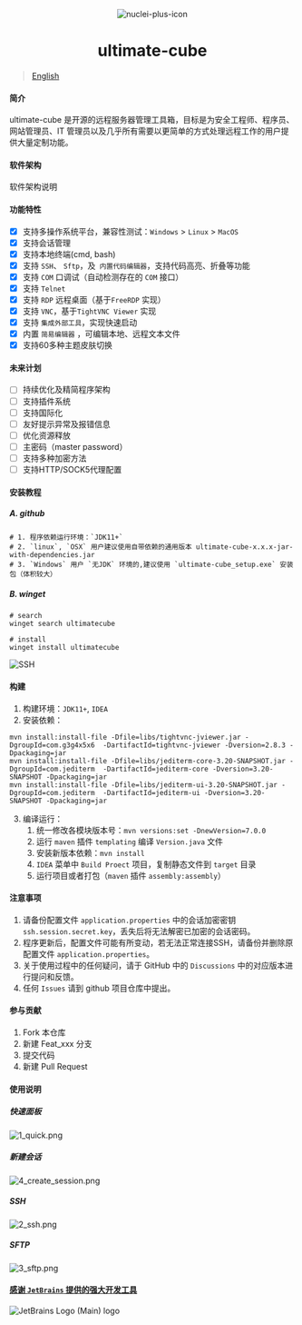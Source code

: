 <div align=center style="margin-top: 10px;">

![nuclei-plus-icon](doc/img/splashscreen.png)
<h1>ultimate-cube</h1>
</div>

> [English](README.en.md)

#### 简介

ultimate-cube 是开源的远程服务器管理工具箱，目标是为安全工程师、程序员、网站管理员、IT
管理员以及几乎所有需要以更简单的方式处理远程工作的用户提供大量定制功能。

#### 软件架构

软件架构说明

#### 功能特性

- [x] 支持多操作系统平台，兼容性测试：`Windows` > `Linux` > `MacOS`
- [x] 支持会话管理
- [x] 支持本地终端(cmd, bash)
- [x] 支持 `SSH`、 `Sftp`，及` 内置代码编辑器`，支持代码高亮、折叠等功能
- [x] 支持  `COM`  口调试（自动检测存在的 `COM` 接口）
- [x] 支持 `Telnet`
- [x] 支持 `RDP` 远程桌面（基于`FreeRDP` 实现）
- [x] 支持 `VNC`，基于`TightVNC Viewer` 实现
- [x] 支持 `集成外部工具`，实现快速启动
- [x] 内置 `简易编辑器` ，可编辑本地、远程文本文件
- [x] 支持60多种主题皮肤切换

#### 未来计划

- [ ] 持续优化及精简程序架构
- [ ] 支持插件系统
- [ ] 支持国际化
- [ ] 友好提示异常及报错信息
- [ ] 优化资源释放
- [ ] 主密码（master password）
- [ ] 支持多种加密方法
- [ ] 支持HTTP/SOCK5代理配置

#### 安装教程

##### A. github

```shell
# 1. 程序依赖运行环境：`JDK11+`
# 2. `linux`, `OSX` 用户建议使用自带依赖的通用版本 ultimate-cube-x.x.x-jar-with-dependencies.jar
# 3. `Windows` 用户 `无JDK` 环境的,建议使用 `ultimate-cube_setup.exe` 安装包（体积较大）
```

##### B. winget

```shell
# search
winget search ultimatecube

# install
winget install ultimatecube
```

![SSH](doc/img/img_5.png)

#### 构建

1. 构建环境：`JDK11+`, `IDEA`
2. 安装依赖：

```shell
mvn install:install-file -Dfile=libs/tightvnc-jviewer.jar -DgroupId=com.g3g4x5x6  -DartifactId=tightvnc-jviewer -Dversion=2.8.3 -Dpackaging=jar
mvn install:install-file -Dfile=libs/jediterm-core-3.20-SNAPSHOT.jar -DgroupId=com.jediterm  -DartifactId=jediterm-core -Dversion=3.20-SNAPSHOT -Dpackaging=jar
mvn install:install-file -Dfile=libs/jediterm-ui-3.20-SNAPSHOT.jar -DgroupId=com.jediterm  -DartifactId=jediterm-ui -Dversion=3.20-SNAPSHOT -Dpackaging=jar
```

3. 编译运行：
    1. 统一修改各模块版本号：`mvn versions:set -DnewVersion=7.0.0`
    1. 运行 `maven` 插件 `templating` 编译 `Version.java` 文件
    1. 安装新版本依赖：`mvn install`
    1. `IDEA` 菜单中 `Build Proect` 项目，复制静态文件到 `target` 目录
    1. 运行项目或者打包（`maven` 插件 `assembly:assembly`）

#### 注意事项

1. 请备份配置文件 `application.properties` 中的会话加密密钥 `ssh.session.secret.key`，丢失后将无法解密已加密的会话密码。
2. 程序更新后，配置文件可能有所变动，若无法正常连接SSH，请备份并删除原配置文件 `application.properties`。
3. 关于使用过程中的任何疑问，请于 GitHub 中的 `Discussions` 中的对应版本进行提问和反馈。
4. 任何 `Issues` 请到 github 项目仓库中提出。

#### 参与贡献

1. Fork 本仓库
2. 新建 Feat_xxx 分支
3. 提交代码
4. 新建 Pull Request

#### 使用说明

##### 快速面板

![1_quick.png](doc%2Fimg%2F1_quick.png)

##### 新建会话

![4_create_session.png](doc%2Fimg%2F4_create_session.png)

##### SSH

![2_ssh.png](doc%2Fimg%2F2_ssh.png)

##### SFTP
![3_sftp.png](doc%2Fimg%2F3_sftp.png)

#### [感谢 `JetBrains` 提供的强大开发工具](https://jb.gg/OpenSourceSupport)

![JetBrains Logo (Main) logo](https://resources.jetbrains.com/storage/products/company/brand/logos/jb_beam.svg)
